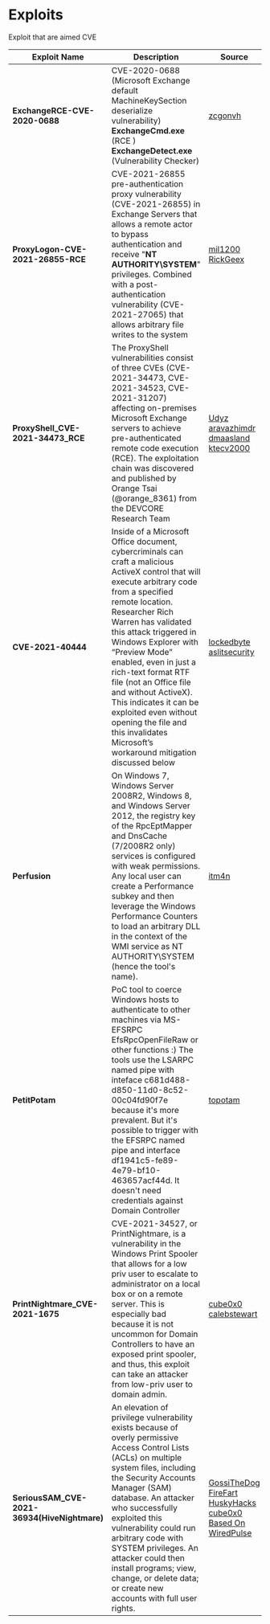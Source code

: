 # Exploits
Exploit that are aimed CVE

| Exploit Name| Description | Source |
| --------------- | --------------- | --------------- |
| **ExchangeRCE-CVE-2020-0688** | CVE-2020-0688 (Microsoft Exchange default MachineKeySection deserialize vulnerability) **ExchangeCmd.exe** (RCE ) **ExchangeDetect.exe** (Vulnerability Checker)| [zcgonvh](https://github.com/zcgonvh/CVE-2020-0688)
| **ProxyLogon-CVE-2021-26855-RCE** | CVE-2021-26855 pre-authentication proxy vulnerability (CVE-2021-26855) in Exchange Servers that allows a remote actor to bypass authentication and receive "**NT AUTHORITY\SYSTEM**" privileges. Combined with a post-authentication vulnerability (CVE-2021-27065) that allows arbitrary file writes to the system |[mil1200](https://github.com/mil1200/ProxyLogon-CVE-2021-26855)<br>[RickGeex](https://github.com/RickGeex/ProxyLogon)
| **ProxyShell_CVE-2021-34473_RCE** | The ProxyShell vulnerabilities consist of three CVEs (CVE-2021-34473, CVE-2021-34523, CVE-2021-31207)  affecting on-premises Microsoft Exchange servers to achieve pre-authenticated remote code execution (RCE). The exploitation chain was discovered and published by Orange Tsai (@orange_8361) from the DEVCORE Research Team | [Udyz](https://github.com/Udyz/proxyshell-auto)<br>[aravazhimdr](https://github.com/aravazhimdr/ProxyShell-POC-Mod)<br>[dmaasland](https://github.com/dmaasland/proxyshell-poc)<br>[ktecv2000](https://github.com/ktecv2000/ProxyShell)
| **CVE-2021-40444** |Inside of a Microsoft Office document, cybercriminals can craft a malicious ActiveX control that will execute arbitrary code from a specified remote location. Researcher Rich Warren has validated this attack triggered in Windows Explorer with “Preview Mode” enabled, even in just a rich-text format RTF file (not an Office file and without ActiveX). This indicates it can be exploited even without opening the file and this invalidates Microsoft’s workaround mitigation discussed below | [lockedbyte](https://github.com/lockedbyte/CVE-2021-40444)<br>[aslitsecurity](https://github.com/aslitsecurity/CVE-2021-40444_builders)
| **Perfusion** | On Windows 7, Windows Server 2008R2, Windows 8, and Windows Server 2012, the registry key of the RpcEptMapper and DnsCache (7/2008R2 only) services is configured with weak permissions. Any local user can create a Performance subkey and then leverage the Windows Performance Counters to load an arbitrary DLL in the context of the WMI service as NT AUTHORITY\SYSTEM (hence the tool's name). | [itm4n](https://github.com/itm4n/Perfusion)
| **PetitPotam** |PoC tool to coerce Windows hosts to authenticate to other machines via MS-EFSRPC EfsRpcOpenFileRaw or other functions :) The tools use the LSARPC named pipe with inteface c681d488-d850-11d0-8c52-00c04fd90f7e because it's more prevalent. But it's possible to trigger with the EFSRPC named pipe and interface df1941c5-fe89-4e79-bf10-463657acf44d. It doesn't need credentials against Domain Controller | [topotam](https://github.com/topotam/PetitPotam)
|**PrintNightmare_CVE-2021-1675**| CVE-2021-34527, or PrintNightmare, is a vulnerability in the Windows Print Spooler that allows for a low priv user to escalate to administrator on a local box or on a remote server. This is especially bad because it is not uncommon for Domain Controllers to have an exposed print spooler, and thus, this exploit can take an attacker from low-priv user to domain admin. | [cube0x0](https://github.com/cube0x0/CVE-2021-1675)<br>[calebstewart](https://github.com/calebstewart/CVE-2021-1675)
|**SeriousSAM_CVE-2021-36934(HiveNightmare)**|An elevation of privilege vulnerability exists because of overly permissive Access Control Lists (ACLs) on multiple system files, including the Security Accounts Manager (SAM) database. An attacker who successfully exploited this vulnerability could run arbitrary code with SYSTEM privileges. An attacker could then install programs; view, change, or delete data; or create new accounts with full user rights.|[GossiTheDog](https://github.com/GossiTheDog/HiveNightmare)<br>[FireFart](https://github.com/FireFart/hivenightmare)<br>[HuskyHacks](https://github.com/HuskyHacks/ShadowSteal)<br>[cube0x0](https://github.com/cube0x0/CVE-2021-36934)<br>[Based On WiredPulse](https://github.com/WiredPulse/Invoke-HiveNightmare)

